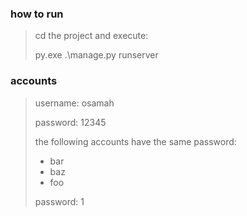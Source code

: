 ### how to run
> cd the project and execute:
>
> py.exe .\manage.py runserver
### accounts
> username: osamah
>
> password: 12345
>
> the following accounts have the same password:
>
>- bar
>- baz
>- foo
>
> password: 1